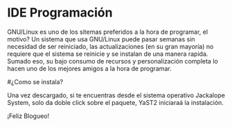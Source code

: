 ﻿# IDE Programación

GNU/Linux es uno de los sitemas preferidos a la hora de programar, el motivo? Un sistema que usa GNU/Linux puede pasar semanas sin necesidad de ser reiniciado, las actualizaciones (en su gran mayoría) no requiere que el sistema se reinicie y se instalan de una manera rapida.
Sumado eso, su bajo consumo de recursos y personalización completa lo hacen uno de los mejores amigos a la hora de programar.

#¿Como se instala?

Una vez descargado, si te encuentras desde el sistema operativo Jackalope System, solo da doble click sobre el paquete, YaST2 iniciaraá la instalación.

¡Feliz Blogueo!
